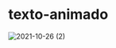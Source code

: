 # texto-animado
![2021-10-26 (2)](https://user-images.githubusercontent.com/69496835/138946030-8d13ff73-eb43-4e87-a0cc-e3d715b29bc7.png)
